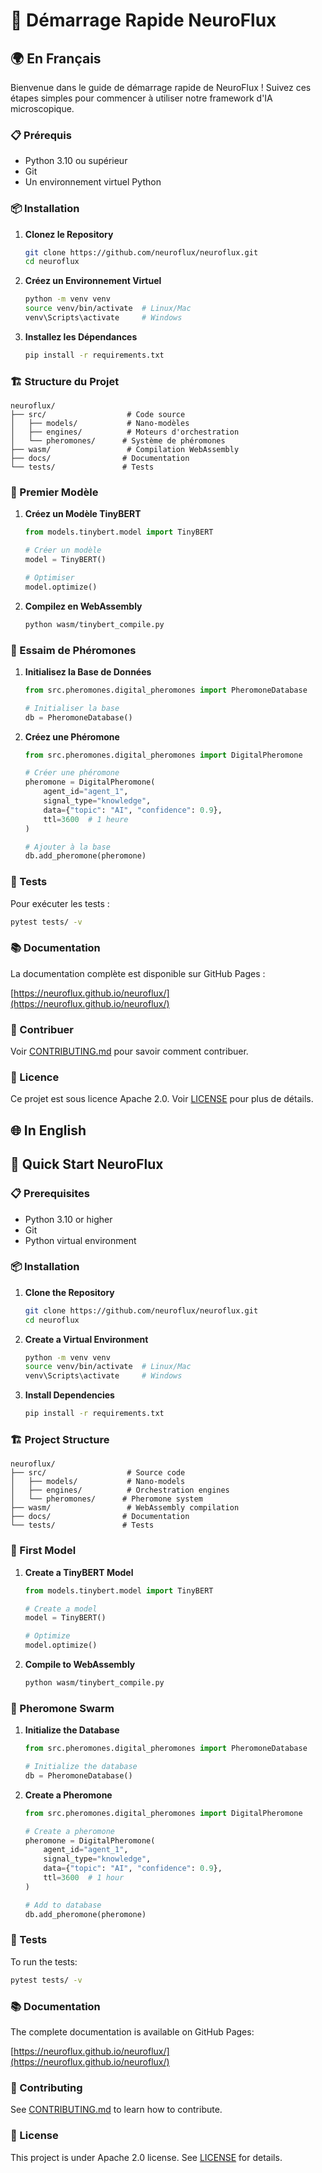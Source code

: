 # 🚀 Démarrage Rapide NeuroFlux

## 🌍 En Français

Bienvenue dans le guide de démarrage rapide de NeuroFlux ! Suivez ces étapes simples pour commencer à utiliser notre framework d'IA microscopique.

### 📋 Prérequis

- Python 3.10 ou supérieur
- Git
- Un environnement virtuel Python

### 📦 Installation

1. **Clonez le Repository**
   ```bash
   git clone https://github.com/neuroflux/neuroflux.git
   cd neuroflux
   ```

2. **Créez un Environnement Virtuel**
   ```bash
   python -m venv venv
   source venv/bin/activate  # Linux/Mac
   venv\Scripts\activate     # Windows
   ```

3. **Installez les Dépendances**
   ```bash
   pip install -r requirements.txt
   ```

### 🏗️ Structure du Projet

```
neuroflux/
├── src/                  # Code source
│   ├── models/           # Nano-modèles
│   ├── engines/          # Moteurs d'orchestration
│   └── pheromones/      # Système de phéromones
├── wasm/                 # Compilation WebAssembly
├── docs/                # Documentation
└── tests/               # Tests
```

### 🚀 Premier Modèle

1. **Créez un Modèle TinyBERT**
   ```python
   from models.tinybert.model import TinyBERT
   
   # Créer un modèle
   model = TinyBERT()
   
   # Optimiser
   model.optimize()
   ```

2. **Compilez en WebAssembly**
   ```bash
   python wasm/tinybert_compile.py
   ```

### 🤖 Essaim de Phéromones

1. **Initialisez la Base de Données**
   ```python
   from src.pheromones.digital_pheromones import PheromoneDatabase
   
   # Initialiser la base
   db = PheromoneDatabase()
   ```

2. **Créez une Phéromone**
   ```python
   from src.pheromones.digital_pheromones import DigitalPheromone
   
   # Créer une phéromone
   pheromone = DigitalPheromone(
       agent_id="agent_1",
       signal_type="knowledge",
       data={"topic": "AI", "confidence": 0.9},
       ttl=3600  # 1 heure
   )
   
   # Ajouter à la base
   db.add_pheromone(pheromone)
   ```

### 🧪 Tests

Pour exécuter les tests :

```bash
pytest tests/ -v
```

### 📚 Documentation

La documentation complète est disponible sur GitHub Pages :

[https://neuroflux.github.io/neuroflux/](https://neuroflux.github.io/neuroflux/)

### 🤝 Contribuer

Voir [CONTRIBUTING.md](https://github.com/neuroflux/neuroflux/blob/main/CONTRIBUTING.md) pour savoir comment contribuer.

### 📝 Licence

Ce projet est sous licence Apache 2.0. Voir [LICENSE](https://github.com/neuroflux/neuroflux/blob/main/LICENSE) pour plus de détails.

## 🌐 In English

## 🚀 Quick Start NeuroFlux

### 📋 Prerequisites

- Python 3.10 or higher
- Git
- Python virtual environment

### 📦 Installation

1. **Clone the Repository**
   ```bash
   git clone https://github.com/neuroflux/neuroflux.git
   cd neuroflux
   ```

2. **Create a Virtual Environment**
   ```bash
   python -m venv venv
   source venv/bin/activate  # Linux/Mac
   venv\Scripts\activate     # Windows
   ```

3. **Install Dependencies**
   ```bash
   pip install -r requirements.txt
   ```

### 🏗️ Project Structure

```
neuroflux/
├── src/                  # Source code
│   ├── models/           # Nano-models
│   ├── engines/          # Orchestration engines
│   └── pheromones/      # Pheromone system
├── wasm/                 # WebAssembly compilation
├── docs/                # Documentation
└── tests/               # Tests
```

### 🚀 First Model

1. **Create a TinyBERT Model**
   ```python
   from models.tinybert.model import TinyBERT
   
   # Create a model
   model = TinyBERT()
   
   # Optimize
   model.optimize()
   ```

2. **Compile to WebAssembly**
   ```bash
   python wasm/tinybert_compile.py
   ```

### 🤖 Pheromone Swarm

1. **Initialize the Database**
   ```python
   from src.pheromones.digital_pheromones import PheromoneDatabase
   
   # Initialize the database
   db = PheromoneDatabase()
   ```

2. **Create a Pheromone**
   ```python
   from src.pheromones.digital_pheromones import DigitalPheromone
   
   # Create a pheromone
   pheromone = DigitalPheromone(
       agent_id="agent_1",
       signal_type="knowledge",
       data={"topic": "AI", "confidence": 0.9},
       ttl=3600  # 1 hour
   )
   
   # Add to database
   db.add_pheromone(pheromone)
   ```

### 🧪 Tests

To run the tests:

```bash
pytest tests/ -v
```

### 📚 Documentation

The complete documentation is available on GitHub Pages:

[https://neuroflux.github.io/neuroflux/](https://neuroflux.github.io/neuroflux/)

### 🤝 Contributing

See [CONTRIBUTING.md](https://github.com/neuroflux/neuroflux/blob/main/CONTRIBUTING.md) to learn how to contribute.

### 📝 License

This project is under Apache 2.0 license. See [LICENSE](https://github.com/neuroflux/neuroflux/blob/main/LICENSE) for details.
